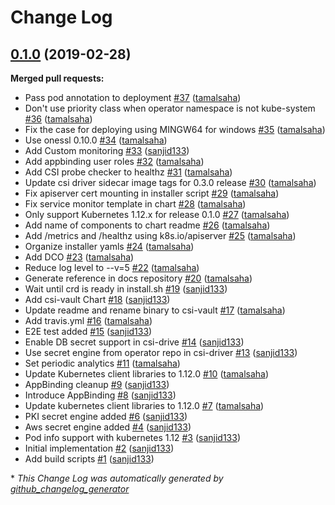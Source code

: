 # Change Log

## [0.1.0](https://github.com/kubevault/csi-driver/tree/0.1.0) (2019-02-28)
**Merged pull requests:**

- Pass pod annotation to deployment [\#37](https://github.com/kubevault/csi-driver/pull/37) ([tamalsaha](https://github.com/tamalsaha))
- Don't use priority class when operator namespace is not kube-system [\#36](https://github.com/kubevault/csi-driver/pull/36) ([tamalsaha](https://github.com/tamalsaha))
- Fix the case for deploying using MINGW64 for windows [\#35](https://github.com/kubevault/csi-driver/pull/35) ([tamalsaha](https://github.com/tamalsaha))
- Use onessl 0.10.0 [\#34](https://github.com/kubevault/csi-driver/pull/34) ([tamalsaha](https://github.com/tamalsaha))
- Add Custom monitoring [\#33](https://github.com/kubevault/csi-driver/pull/33) ([sanjid133](https://github.com/sanjid133))
- Add appbinding user roles [\#32](https://github.com/kubevault/csi-driver/pull/32) ([tamalsaha](https://github.com/tamalsaha))
- Add CSI probe checker to healthz [\#31](https://github.com/kubevault/csi-driver/pull/31) ([tamalsaha](https://github.com/tamalsaha))
- Update csi driver sidecar image tags for 0.3.0 release [\#30](https://github.com/kubevault/csi-driver/pull/30) ([tamalsaha](https://github.com/tamalsaha))
- Fix apiserver cert mounting in installer script [\#29](https://github.com/kubevault/csi-driver/pull/29) ([tamalsaha](https://github.com/tamalsaha))
- Fix service monitor template in chart [\#28](https://github.com/kubevault/csi-driver/pull/28) ([tamalsaha](https://github.com/tamalsaha))
- Only support Kubernetes 1.12.x for release 0.1.0 [\#27](https://github.com/kubevault/csi-driver/pull/27) ([tamalsaha](https://github.com/tamalsaha))
- Add name of components to chart readme [\#26](https://github.com/kubevault/csi-driver/pull/26) ([tamalsaha](https://github.com/tamalsaha))
- Add /metrics and /healthz using k8s.io/apiserver [\#25](https://github.com/kubevault/csi-driver/pull/25) ([tamalsaha](https://github.com/tamalsaha))
- Organize installer yamls [\#24](https://github.com/kubevault/csi-driver/pull/24) ([tamalsaha](https://github.com/tamalsaha))
- Add DCO [\#23](https://github.com/kubevault/csi-driver/pull/23) ([tamalsaha](https://github.com/tamalsaha))
- Reduce log level to --v=5 [\#22](https://github.com/kubevault/csi-driver/pull/22) ([tamalsaha](https://github.com/tamalsaha))
- Generate reference in docs repository [\#20](https://github.com/kubevault/csi-driver/pull/20) ([tamalsaha](https://github.com/tamalsaha))
- Wait until crd is ready in install.sh [\#19](https://github.com/kubevault/csi-driver/pull/19) ([sanjid133](https://github.com/sanjid133))
- Add csi-vault Chart [\#18](https://github.com/kubevault/csi-driver/pull/18) ([sanjid133](https://github.com/sanjid133))
- Update readme and rename binary to csi-vault [\#17](https://github.com/kubevault/csi-driver/pull/17) ([tamalsaha](https://github.com/tamalsaha))
- Add travis.yml [\#16](https://github.com/kubevault/csi-driver/pull/16) ([tamalsaha](https://github.com/tamalsaha))
- E2E test added [\#15](https://github.com/kubevault/csi-driver/pull/15) ([sanjid133](https://github.com/sanjid133))
-  Enable DB secret support in csi-drive [\#14](https://github.com/kubevault/csi-driver/pull/14) ([sanjid133](https://github.com/sanjid133))
-  Use secret engine from operator repo in csi-driver [\#13](https://github.com/kubevault/csi-driver/pull/13) ([sanjid133](https://github.com/sanjid133))
- Set periodic analytics [\#11](https://github.com/kubevault/csi-driver/pull/11) ([tamalsaha](https://github.com/tamalsaha))
- Update Kubernetes client libraries to 1.12.0 [\#10](https://github.com/kubevault/csi-driver/pull/10) ([tamalsaha](https://github.com/tamalsaha))
- AppBinding cleanup [\#9](https://github.com/kubevault/csi-driver/pull/9) ([sanjid133](https://github.com/sanjid133))
- Introduce AppBinding [\#8](https://github.com/kubevault/csi-driver/pull/8) ([sanjid133](https://github.com/sanjid133))
- Update kubernetes client libraries to 1.12.0 [\#7](https://github.com/kubevault/csi-driver/pull/7) ([tamalsaha](https://github.com/tamalsaha))
- PKI secret engine added [\#6](https://github.com/kubevault/csi-driver/pull/6) ([sanjid133](https://github.com/sanjid133))
- Aws secret engine added [\#4](https://github.com/kubevault/csi-driver/pull/4) ([sanjid133](https://github.com/sanjid133))
- Pod info support  with kubernetes 1.12  [\#3](https://github.com/kubevault/csi-driver/pull/3) ([sanjid133](https://github.com/sanjid133))
- Initial implementation [\#2](https://github.com/kubevault/csi-driver/pull/2) ([sanjid133](https://github.com/sanjid133))
- Add build scripts [\#1](https://github.com/kubevault/csi-driver/pull/1) ([sanjid133](https://github.com/sanjid133))



\* *This Change Log was automatically generated by [github_changelog_generator](https://github.com/skywinder/Github-Changelog-Generator)*